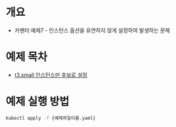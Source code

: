 # 개요
* 카펜터 예제7 - 인스턴스 옵션을 유연하지 않게 설정하여 발생하는 문제

# 예제 목차
* [t3.small 인스턴스만 후보로 설정](./small_provisioner.yaml)

# 예제 실행 방법

```bash
kubectl apply -f {예제파일이름.yaml}
```
